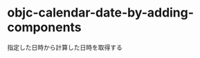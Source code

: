 objc-calendar-date-by-adding-components
=======================================

指定した日時から計算した日時を取得する